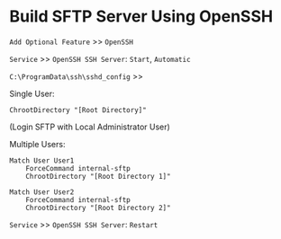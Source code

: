 # Build SFTP Server Using OpenSSH

`Add Optional Feature` >> `OpenSSH`

`Service` >> `OpenSSH SSH Server`: `Start`, `Automatic`

`C:\ProgramData\ssh\sshd_config` >>

Single User:

```
ChrootDirectory "[Root Directory]"
```

(Login SFTP with Local Administrator User)

Multiple Users:

```
Match User User1
    ForceCommand internal-sftp
    ChrootDirectory "[Root Directory 1]"

Match User User2
    ForceCommand internal-sftp
    ChrootDirectory "[Root Directory 2]"
```

`Service` >> `OpenSSH SSH Server`: `Restart`

